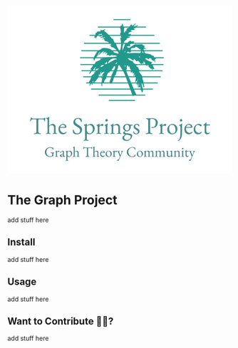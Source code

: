 ![image](https://github.com/alexrosen45/the-graph-project/blob/master/The%20graph%20project%20(2).png)


# The Graph Project

add stuff here

## Install

add stuff here

## Usage

add stuff here

## Want to Contribute 🙋‍♂️?

add stuff here
